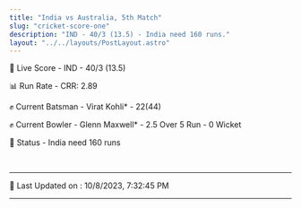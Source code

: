 ```yaml
---
title: "India vs Australia, 5th Match"
slug: "cricket-score-one"
description: "IND - 40/3 (13.5) - India need 160 runs."
layout: "../../layouts/PostLayout.astro"
---
```


🔴 Live Score - IND - 40/3 (13.5)  

📊 Run Rate - CRR: 2.89  

✊ Current Batsman - Virat Kohli* - 22(44)  

✊ Current Bowler - Glenn Maxwell* - 2.5 Over 5 Run - 0 Wicket  

📑 Status - India need 160 runs

<br />

***

📝 Last Updated on : 10/8/2023, 7:32:45 PM

***

